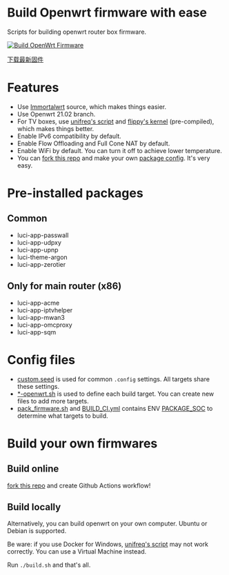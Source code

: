 # Build Openwrt firmware with ease
Scripts for building openwrt router box firmware.

[![Build OpenWrt Firmware](https://github.com/riverscn/openwrt-sbcbox-firmware/actions/workflows/BUILD_CI.yml/badge.svg)](https://github.com/riverscn/openwrt-sbcbox-firmware/actions/workflows/BUILD_CI.yml)

[下载最新固件](https://github.com/riverscn/build-openwrt-firmware/releases)

# Features

* Use [Immortalwrt](https://github.com/immortalwrt/immortalwrt) source, which makes things easier.
* Use Openwrt 21.02 branch.
* For TV boxes, use [unifreq's script](https://github.com/unifreq/openwrt_packit/blob/master/README.ACTION.md) and [flippy's kernel](https://github.com/breakings/OpenWrt/tree/main/opt/kernel) (pre-compiled), which makes things better.
* Enable IPv6 compatibility by default.
* Enable Flow Offloading and Full Cone NAT by default.
* Enable WiFi by default. You can turn it off to achieve lower temperature.
* You can [fork this repo](https://github.com/riverscn/build-openwrt-firmware/generate) and make your own [package config](configs). It's very easy.

# Pre-installed packages

## Common

* luci-app-passwall
* luci-app-udpxy
* luci-app-upnp
* luci-theme-argon
* luci-app-zerotier

## Only for main router (x86)

* luci-app-acme
* luci-app-iptvhelper
* luci-app-mwan3
* luci-app-omcproxy
* luci-app-sqm

# Config files

* [custom.seed](configs/custom.seed) is used for common `.config` settings. All targets share these settings.
* [\*-openwrt.sh](configs) is used to define each build target. You can create new files to add more targets.
* [pack_firmware.sh](pack_firmware.sh) and [BUILD_CI.yml](.github/workflows/BUILD_CI.yml) contains ENV [PACKAGE_SOC](https://github.com/unifreq/openwrt_packit/blob/master/README.ACTION.md) to determine what targets to build.

# Build your own firmwares

## Build online

[fork this repo](https://github.com/riverscn/build-openwrt-firmware/generate) and create Github Actions workflow!

## Build locally

Alternatively, you can build openwrt on your own computer. Ubuntu or Debian is supported.

Be ware: if you use Docker for Windows, [unifreq's script](https://github.com/unifreq/openwrt_packit/blob/master/README.ACTION.md) may not work correctly. You can use a Virtual Machine instead.

Run `./build.sh` and that's all.
